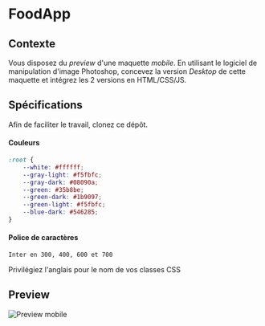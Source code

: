 # FoodApp

## Contexte

Vous disposez du *preview* d'une maquette *mobile*. En utilisant le logiciel de manipulation d'image Photoshop, concevez la version *Desktop* de cette maquette et intégrez les 2 versions en HTML/CSS/JS. 

## Spécifications

Afin de faciliter le travail, clonez ce dépôt.

#### Couleurs

```css
:root {
    --white: #ffffff;
    --gray-light: #f5fbfc;
    --gray-dark: #08090a;
    --green: #35b8be;
    --green-dark: #1b9097;
    --green-light: #f5fbfc;
    --blue-dark: #546285;
}
```

#### Police de caractères

```
Inter en 300, 400, 600 et 700
```

Privilégiez l'anglais pour le nom de vos classes CSS

## Preview


![Preview mobile](preview_mobile.png)
